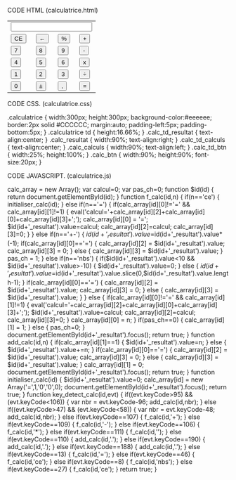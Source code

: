 CODE HTML (calculatrice.html)

<html>
    <head>
        <meta http-equiv="Content-Type" content="text/html; charset=utf-8" />
        <title>Calculatrice en javascript</title>
        <script type="text/javascript" src="calculatrice.js"></script>
        <link rel="stylesheet" media="screen, print, handheld" type="text/css" href="calculatrice.css" />
    </head>
   <body>
        <table class="calculatrice" id="calc">
            <tr>
                <td colspan="4" class="calc_td_resultat">
                    <input type="text" readonly="readonly" name="calc_resultat" id="calc_resultat" class="calc_resultat" onkeydown="javascript:key_detect_calc('calc',event);" />
                </td>
            </tr>
            <tr>
                <td class="calc_td_btn">
                        <input type="button" class="calc_btn" value="CE" onclick="javascript:f_calc('calc','ce');" />
                </td>
                <td class="calc_td_btn">
                        <input type="button" class="calc_btn" value="&larr;" onclick="javascript:f_calc('calc','nbs');" />
                </td>
                <td class="calc_td_btn">
                        <input type="button" class="calc_btn" value="%" onclick="javascript:f_calc('calc','%');" />
                </td>
                <td class="calc_td_btn">
                        <input type="button" class="calc_btn" value="+" onclick="javascript:f_calc('calc','+');" />
                </td>
            </tr>
            <tr>
                <td class="calc_td_btn">
                        <input type="button" class="calc_btn" value="7" onclick="javascript:add_calc('calc',7);" />
                </td>
                <td class="calc_td_btn">
                        <input type="button" class="calc_btn" value="8" onclick="javascript:add_calc('calc',8);" />
                </td>
                <td class="calc_td_btn">
                        <input type="button" class="calc_btn" value="9" onclick="javascript:add_calc('calc',9);" />
                </td>
                <td class="calc_td_btn">
                        <input type="button" class="calc_btn" value="-" onclick="javascript:f_calc('calc','-');" />
                </td>
            </tr>
                        <tr>
                <td class="calc_td_btn">
                        <input type="button" class="calc_btn" value="4" onclick="javascript:add_calc('calc',4);" />
                </td>
                <td class="calc_td_btn">
                        <input type="button" class="calc_btn" value="5" onclick="javascript:add_calc('calc',5);" />
                </td>
                <td class="calc_td_btn">
                        <input type="button" class="calc_btn" value="6" onclick="javascript:add_calc('calc',6);" />
                </td>
                <td class="calc_td_btn">
                        <input type="button" class="calc_btn" value="x" onclick="javascript:f_calc('calc','*');" />
                </td>
            </tr>
            <tr>
                <td class="calc_td_btn">
                        <input type="button" class="calc_btn" value="1" onclick="javascript:add_calc('calc',1);" />
                </td>
                <td class="calc_td_btn">
                        <input type="button" class="calc_btn" value="2" onclick="javascript:add_calc('calc',2);" />
                </td>
                <td class="calc_td_btn">
                        <input type="button" class="calc_btn" value="3" onclick="javascript:add_calc('calc',3);" />
                </td>
                <td class="calc_td_btn">
                        <input type="button" class="calc_btn" value="&divide;" onclick="javascript:f_calc('calc','');" />
                </td>
            </tr>
            <tr>
                <td class="calc_td_btn">
                        <input type="button" class="calc_btn" value="0" onclick="javascript:add_calc('calc',0);" />
                </td>
                <td class="calc_td_btn">
                        <input type="button" class="calc_btn" value="&plusmn;" onclick="javascript:f_calc('calc','+-');" />
                </td>
                <td class="calc_td_btn">
                        <input type="button" class="calc_btn" value="," onclick="javascript:add_calc('calc','.');" />
                </td>
                <td class="calc_td_btn">
                        <input type="button" class="calc_btn" value="=" onclick="javascript:f_calc('calc','=');" />
                </td>
            </tr>
        </table>
        <script type="text/javascript">
                document.getElementById('calc').onload=initialiser_calc('calc');
        </script>
    </body>
</html>



CODE CSS. (calculatrice.css)

.calculatrice
{
        width:300px;
        height:300px;
        background-color:#eeeeee;
        border:2px solid #CCCCCC;
        margin:auto;
        padding-left:5px;
        padding-bottom:5px;
}
.calculatrice td
{
        height:16.66%;
}
.calc_td_resultat
{
        text-align:center;
}
.calc_resultat
{
        width:90%;
        text-align:right;
}
.calc_td_calculs
{
        text-align:center;
}
.calc_calculs
{
        width:90%;
        text-align:left;
}
.calc_td_btn
{
        width:25%;
        height:100%;
}
.calc_btn
{
        width:90%;
        height:90%;
        font-size:20px;
}


CODE JAVASCRIPT. (calculatrice.js)

calc_array = new Array();
var calcul=0;
var pas_ch=0;
function $id(id)
{
        return document.getElementById(id);
}
function f_calc(id,n)
{
        if(n=='ce')
        {
                initialiser_calc(id);
        }
        else if(n=='=')
        {
                if(calc_array[id][0]!='=' && calc_array[id][1]!=1)
                {
                        eval('calcul='+calc_array[id][2]+calc_array[id][0]+calc_array[id][3]+';');
                        calc_array[id][0] = '=';
                        $id(id+'_resultat').value=calcul;
                        calc_array[id][2]=calcul;
                        calc_array[id][3]=0;
                }
        }
        else if(n=='+-')
        {
                $id(id+'_resultat').value=$id(id+'_resultat').value*(-1);
                if(calc_array[id][0]=='=')
                {
                        calc_array[id][2] = $id(id+'_resultat').value;
                        calc_array[id][3] = 0;
                }
                else
                {
                        calc_array[id][3] = $id(id+'_resultat').value;
                }
                pas_ch = 1;
        }
        else if(n=='nbs')
        {
                if($id(id+'_resultat').value<10 && $id(id+'_resultat').value>-10)
                {
                        $id(id+'_resultat').value=0;
                }
                else
                {
                        $id(id+'_resultat').value=$id(id+'_resultat').value.slice(0,$id(id+'_resultat').value.length-1);
                }
                if(calc_array[id][0]=='=')
                {
                        calc_array[id][2] = $id(id+'_resultat').value;
                        calc_array[id][3] = 0;
                }
                else
                {
                        calc_array[id][3] = $id(id+'_resultat').value;
                }
        }
        else
        {
                        if(calc_array[id][0]!='=' && calc_array[id][1]!=1)
                        {
                                eval('calcul='+calc_array[id][2]+calc_array[id][0]+calc_array[id][3]+';');
                                $id(id+'_resultat').value=calcul;
                                calc_array[id][2]=calcul;
                                calc_array[id][3]=0;
                        }
                        calc_array[id][0] = n;
        }
        if(pas_ch==0)
        {
                calc_array[id][1] = 1;
        }
        else
        {
                pas_ch=0;
        }
        document.getElementById(id+'_resultat').focus();
        return true;
}
function add_calc(id,n)
{
        if(calc_array[id][1]==1)
        {
                $id(id+'_resultat').value=n;
        }
        else
        {
                $id(id+'_resultat').value+=n;
        }
        if(calc_array[id][0]=='=')
        {
                calc_array[id][2] = $id(id+'_resultat').value;
                calc_array[id][3] = 0;
        }
        else
        {
                calc_array[id][3] = $id(id+'_resultat').value;
        }
        calc_array[id][1] = 0;
        document.getElementById(id+'_resultat').focus();
        return true;
}
function initialiser_calc(id)
{
        $id(id+'_resultat').value=0;
        calc_array[id] = new Array('=',1,'0','0',0);
        document.getElementById(id+'_resultat').focus();
        return true;
}
function key_detect_calc(id,evt)
{
        if((evt.keyCode>95) && (evt.keyCode<106))
        {
                var nbr = evt.keyCode-96;
                add_calc(id,nbr);
        }
        else if((evt.keyCode>47) && (evt.keyCode<58))
        {
                var nbr = evt.keyCode-48;
                add_calc(id,nbr);
        }
        else if(evt.keyCode==107)
        {
                f_calc(id,'+');
        }
        else if(evt.keyCode==109)
        {
                f_calc(id,'-');
        }
        else if(evt.keyCode==106)
        {
                f_calc(id,'*');
        }
        else if(evt.keyCode==111)
        {
                f_calc(id,'');
        }
        else if(evt.keyCode==110)
        {
                add_calc(id,'.');
        }
        else if(evt.keyCode==190)
        {
                add_calc(id,'.');
        }
        else if(evt.keyCode==188)
        {
                add_calc(id,'.');
        }
        else if(evt.keyCode==13)
        {
                f_calc(id,'=');
        }
        else if(evt.keyCode==46)
        {
                f_calc(id,'ce');
        }
        else if(evt.keyCode==8)
        {
                f_calc(id,'nbs');
        }
        else if(evt.keyCode==27)
        {
                f_calc(id,'ce');
        }
        return true;
}

